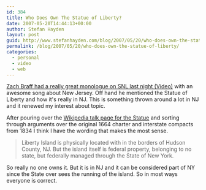 ```yaml
---
id: 384
title: Who Does Own The Statue of Liberty?
date: 2007-05-20T14:44:13+00:00
author: Stefan Hayden
layout: post
guid: http://www.stefanhayden.com/blog/2007/05/20/who-does-own-the-statue-of-liberty/
permalink: /blog/2007/05/20/who-does-own-the-statue-of-liberty/
categories:
  - personal
  - video
  - web
---
```

<p><a href="http://youtube.com/watch?v=Ms-vW-2vZN0">Zach Braff had a really great monologue on SNL last night (Video)</a> with an awesome song about New Jersey. Off hand he mentioned the Statue of Liberty and how it's really in NJ. This is something thrown around a lot in NJ and it renewed my interest about topic.</p>
<p>After pouring over the <a href="http://en.wikipedia.org/wiki/Talk:Statue_of_Liberty#Liberty_Island_in_New_York_or_New_Jersey.3F">Wikipedia talk page for the Statue</a> and sorting through arguments over the original 1664 charter and interstate compacts from 1834 I think I have the wording that makes the most sense.</p>
<blockquote><p>Liberty Island is physically located with in the borders of Hudson County, NJ. But the island itself is federal property, belonging to no state, but federally managed through the State of New York.</p></blockquote>
<p>So really no one owns it. But it is in NJ and it can be considered part of NY since the State over sees the running of the island. So in most ways everyone is correct.</p>
